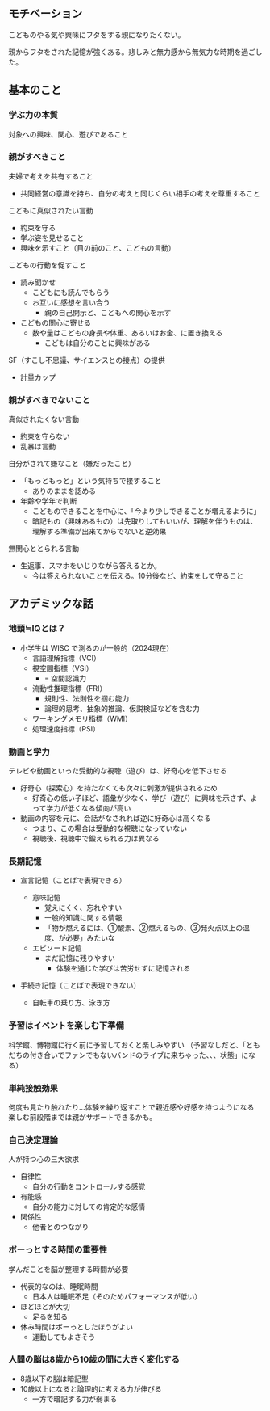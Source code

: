 ## モチベーション

こどものやる気や興味にフタをする親になりたくない。

親からフタをされた記憶が強くある。悲しみと無力感から無気力な時期を過ごした。


## 基本のこと


### 学ぶ力の本質

対象への興味、関心、遊びであること

### 親がすべきこと

夫婦で考えを共有すること
- 共同経営の意識を持ち、自分の考えと同じくらい相手の考えを尊重すること


こどもに真似されたい言動
- 約束を守る
- 学ぶ姿を見せること
- 興味を示すこと（目の前のこと、こどもの言動）

こどもの行動を促すこと
- 読み聞かせ
  - こどもにも読んでもらう
  - お互いに感想を言い合う
    - 親の自己開示と、こどもへの関心を示す
- こどもの関心に寄せる
  - 数や量はこどもの身長や体重、あるいはお金、に置き換える
    - こどもは自分のことに興味がある

SF（すこし不思議、サイエンスとの接点）の提供
- 計量カップ



### 親がすべきでないこと

真似されたくない言動
- 約束を守らない
- 乱暴は言動


自分がされて嫌なこと（嫌だったこと）
- 「もっともっと」という気持ちで接すること
  - ありのままを認める
- 年齢や学年で判断
  - こどものできることを中心に、「今より少しできることが増えるように」
  - 暗記もの（興味あるもの）は先取りしてもいいが、理解を伴うものは、理解する準備が出来てからでないと逆効果


無関心ととられる言動
- 生返事、スマホをいじりながら答えるとか。
  - 今は答えられないことを伝える。10分後など、約束をして守ること




## アカデミックな話

### 地頭≒IQとは？

- 小学生は WISC で測るのが一般的（2024現在）
  - 言語理解指標（VCI）
  - 視空間指標（VSI）
    - = 空間認識力
  - 流動性推理指標（FRI）
    - 規則性、法則性を掴む能力
    - 論理的思考、抽象的推論、仮説検証などを含む力
  - ワーキングメモリ指標（WMI）
  - 処理速度指標（PSI）


### 動画と学力

テレビや動画といった受動的な視聴（遊び）は、好奇心を低下させる
- 好奇心（探索心）を持たなくても次々に刺激が提供されるため
  - 好奇心の低い子ほど、語彙が少なく、学び（遊び）に興味を示さず、よって学力が低くなる傾向が高い
- 動画の内容を元に、会話がなされれば逆に好奇心は高くなる
  - つまり、この場合は受動的な視聴になっていない
  - 視聴後、視聴中で鍛えられる力は異なる


### 長期記憶

- 宣言記憶（ことばで表現できる）
  - 意味記憶
    - 覚えにくく、忘れやすい
    - 一般的知識に関する情報
    - 「物が燃えるには、①酸素、②燃えるもの、③発火点以上の温度、が必要」みたいな
  - エピソード記憶
    - まだ記憶に残りやすい
      - 体験を通じた学びは苦労せずに記憶される

- 手続き記憶（ことばで表現できない）
  - 自転車の乗り方、泳ぎ方


### 予習はイベントを楽しむ下準備

科学館、博物館に行く前に予習しておくと楽しみやすい
（予習なしだと、「ともだちの付き合いでファンでもないバンドのライブに来ちゃった、、、状態」になる）


### 単純接触効果

何度も見たり触れたり...体験を繰り返すことで親近感や好感を持つようになる
楽しむ前段階までは親がサポートできるかも。


### 自己決定理論

人が持つ心の三大欲求
- 自律性
  - 自分の行動をコントロールする感覚
- 有能感
  - 自分の能力に対しての肯定的な感情
- 関係性
  - 他者とのつながり


### ボーっとする時間の重要性

学んだことを脳が整理する時間が必要
- 代表的なのは、睡眠時間
  - 日本人は睡眠不足（そのためパフォーマンスが低い）
- ほどほどが大切
  - 足るを知る
- 休み時間はボーっとしたほうがよい
  - 運動してもよさそう

### 人間の脳は8歳から10歳の間に大きく変化する
- 8歳以下の脳は暗記型
- 10歳以上になると論理的に考える力が伸びる
  - 一方で暗記する力が弱まる
